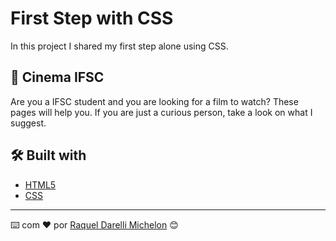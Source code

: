 # First Step with CSS

In this project I shared my first step alone using CSS.

## 🚀 Cinema IFSC

Are you a IFSC student and you are looking for a film to watch? These pages will help you. If you are just a curious person, take a look on what I suggest. 


## 🛠️ Built with

* [HTML5](https://www.w3schools.com/html/)
* [CSS](https://www.w3schools.com/css/)

---
⌨️ com ❤️ por [Raquel Darelli Michelon](https://github.com/RaquelMichelon) 😊